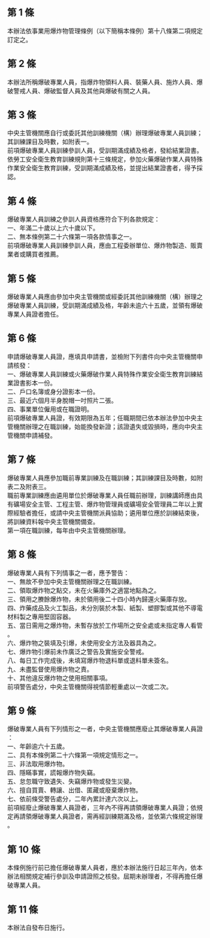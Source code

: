第 1 條
-------
本辦法依事業用爆炸物管理條例（以下簡稱本條例）第十八條第二項規定  
訂定之。

第 2 條
-------
本辦法所稱爆破專業人員，指爆炸物領料人員、裝藥人員、施炸人員、爆  
破警戒人員、爆破監督人員及其他與爆破有關之人員。

第 3 條
-------
中央主管機關應自行或委託其他訓練機關（構）辦理爆破專業人員訓練；  
其訓練課目及時數，如附表一。  
前項爆破專業人員訓練參訓人員，受訓期滿成績及格者，發給結業證書。  
依勞工安全衛生教育訓練規則第十三條規定，參加火藥爆破作業人員特殊  
作業安全衛生教育訓練，受訓期滿成績及格，並提出結業證書者，得予採  
認。

第 4 條
-------
爆破專業人員訓練之參訓人員資格應符合下列各款規定：  
一、年滿二十歲以上六十歲以下。  
二、無本條例第二十六條第一項各款情事之一。  
前項爆破專業人員訓練參訓人員，應由工程委辦單位、爆炸物製造、販賣  
業者或購買者推薦。

第 5 條
-------
爆破專業人員應由參加中央主管機關或經委託其他訓練機關（構）辦理之  
爆破專業人員訓練，受訓期滿成績及格，年齡未逾六十五歲，並領有爆破  
專業人員證者擔任。

第 6 條
-------
申請爆破專業人員證，應填具申請書，並檢附下列書件向中央主管機關申  
請核發：  
一、爆破專業人員訓練或火藥爆破作業人員特殊作業安全衛生教育訓練結  
    業證書影本一份。  
二、戶口名簿或身分證影本一份。  
三、最近六個月半身脫帽一吋照片二張。  
四、事業單位僱用或在職證明。  
前項爆破專業人員證，有效期限為五年；任職期間已依本辦法參加中央主  
管機關辦理之在職訓練，始能換發新證；該證遺失或毀損時，應向中央主  
管機關申請補發。

第 7 條
-------
爆破專業人員應參加職前專業訓練及在職訓練；其訓練課目及時數，如附  
表二及附表三。  
職前專業訓練應由遴用單位於爆破專業人員任職前辦理，訓練講師應由具  
有礦場安全主管、工程主管、爆炸物管理員或礦場安全管理員二年以上實  
際經驗者擔任，或請中央主管機關派員協助；遴用單位應於訓練結束後，  
將訓練資料報中央主管機關備查。  
第一項在職訓練，每年由中央主管機關辦理。

第 8 條
-------
爆破專業人員有下列情事之一者，應予警告：  
一、無故不參加中央主管機關辦理之在職訓練。  
二、領取爆炸物之點交，未在火藥庫外之適當地點為之。  
三、領用之賸餘爆炸物，未於領用後二十四小時內歸還火藥庫存放。  
四、炸藥成品及火工製品，未分別裝於木製、紙製、塑膠製或其他不導電  
    材料製之專用堅固容器。  
五、當日需用之爆炸物，未暫存放於工作場所之安全處或未指定專人看管  
    。  
六、爆炸物之裝填及引爆，未使用安全方法及器具為之。  
七、爆炸物引爆前未作廣泛之警告及實施安全警戒。  
八、每日工作完成後，未填寫爆炸物退料單或退料單未簽名。  
九、未盡監督使用爆炸物之責。  
十、其他違反爆炸物之使用相關事項。  
前項警告處分，中央主管機關得視情節輕重處以一次或二次。

第 9 條
-------
爆破專業人員有下列情形之一者，中央主管機關應廢止其爆破專業人員證  
：  
一、年齡逾六十五歲。  
二、具有本條例第二十六條第一項規定情形之一。  
三、非法取用爆炸物。  
四、隱瞞事實，謊報爆炸物失竊。  
五、怠忽職守致遺失、失竊爆炸物或發生災變。  
六、擅自買賣、轉讓、出借、匿藏或廢棄爆炸物。  
七、依前條受警告處分，二年內累計達六次以上。  
前項經廢止爆破專業人員證者，三年內不得再請領爆破專業人員證；依規  
定再請領爆破專業人員證者，需再經訓練期滿及格，並依第六條規定辦理  
。

第 10 條
--------
本條例施行前已擔任爆破專業人員者，應於本辦法施行日起三年內，依本  
辦法相關規定補行參訓及申請證照之核發。屆期未辦理者，不得再擔任爆  
破專業人員。

第 11 條
--------
本辦法自發布日施行。

